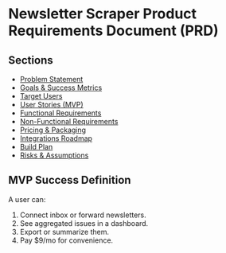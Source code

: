 # Newsletter Scraper Product Requirements Document (PRD)

## Sections

- [Problem Statement](./problem-statement.md)
- [Goals & Success Metrics](./goals-success-metrics.md)
- [Target Users](./target-users.md)
- [User Stories (MVP)](./user-stories-mvp.md)
- [Functional Requirements](./functional-requirements.md)
- [Non-Functional Requirements](./non-functional-requirements.md)
- [Pricing & Packaging](./pricing-packaging.md)
- [Integrations Roadmap](./integrations-roadmap.md)
- [Build Plan](./build-plan.md)
- [Risks & Assumptions](./risks-assumptions.md)

## MVP Success Definition
A user can:
1. Connect inbox or forward newsletters.
2. See aggregated issues in a dashboard.
3. Export or summarize them.
4. Pay $9/mo for convenience.